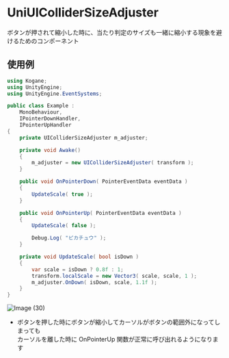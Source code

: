 # UniUIColliderSizeAdjuster

ボタンが押されて縮小した時に、当たり判定のサイズも一緒に縮小する現象を避けるためのコンポーネント

## 使用例

```cs
using Kogane;
using UnityEngine;
using UnityEngine.EventSystems;

public class Example :
    MonoBehaviour,
    IPointerDownHandler,
    IPointerUpHandler
{
    private UIColliderSizeAdjuster m_adjuster;

    private void Awake()
    {
        m_adjuster = new UIColliderSizeAdjuster( transform );
    }

    public void OnPointerDown( PointerEventData eventData )
    {
        UpdateScale( true );
    }

    public void OnPointerUp( PointerEventData eventData )
    {
        UpdateScale( false );

        Debug.Log( "ピカチュウ" );
    }

    private void UpdateScale( bool isDown )
    {
        var scale = isDown ? 0.8f : 1;
        transform.localScale = new Vector3( scale, scale, 1 );
        m_adjuster.OnDown( isDown, scale, 1.1f );
    }
}
```

![Image (30)](https://user-images.githubusercontent.com/6134875/84901024-d96cb180-b0e5-11ea-9024-5c9a23ff80c4.gif)

* ボタンを押した時にボタンが縮小してカーソルがボタンの範囲外になってしまっても  
カーソルを離した時に OnPointerUp 関数が正常に呼び出れるようになります  
